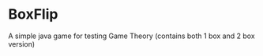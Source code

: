 BoxFlip
=======

A simple java game for testing Game Theory (contains both 1 box and 2 box version)
